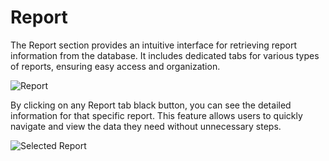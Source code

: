# Report 

The Report section provides an intuitive interface for retrieving report information from the database. It includes dedicated tabs for various types of reports, ensuring easy access and organization.

![Report](../_media/report/report1.png)

By clicking on any Report tab black button, you can see the detailed information for that specific report. This feature allows users to quickly navigate and view the data they need without unnecessary steps.

![Selected Report](../_media/report/report2.png)